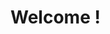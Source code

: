# Welcome !
<!--stackedit_data:
eyJoaXN0b3J5IjpbMjAzNTc0ODIyNiwtODU3Mjc0ODg5LDcwNz
U2MDA0OSwxODAyMTI0ODM0LDE4NDkwODM1OTcsLTIxNDU1MTI1
NTMsNzA3NTYwMDQ5LDE0MDUxNDkzMDEsNzA3NTYwMDQ5LC0xNz
UxNjkxNjksMTA3ODc4MzAzNCwtMzQxOTQ4MDk2LC0xNTYwMjcz
MjQyLC0xNzYwMzkxODU2XX0=
-->